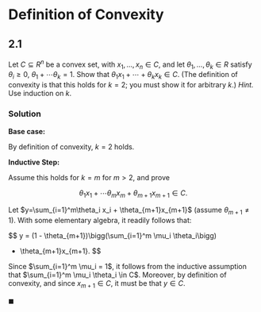 # Definition of Convexity
## 2.1
Let $C\subseteq R^n$ be a convex set, with $x_1,\ldots,x_n \in C$, and let
$\theta_1,\ldots,\theta_k \in R$ satisfy $\theta_i \geq 0$, $\theta_1 + \cdots
\theta_k = 1$. Show that $\theta_1 x_1 + \cdots + \theta_k x_k \in C$. (The
definition of convexity is that this holds for $k=2$; you must show it for
arbitrary $k$.) *Hint.* Use induction on $k$.

### Solution

**Base case:**

By definition of convexity, $k=2$ holds.

**Inductive Step:**

Assume this holds for $k=m$ for $m>2$, and prove 

$$
\theta_1 x_1 + \cdots \theta_m x_m + \theta_{m+1} x_{m+1} \in C.
$$

Let $y=\sum_{i=1}^m\theta_i x_i + \theta_{m+1}x_{m+1}$ (assume $\theta_{m+1} 
\neq 1$). With some elementary algebra, it readily follows that:

$$
y = (1 - \theta_{m+1})\bigg(\sum_{i=1}^m \mu_i \theta_i\bigg) 
+ \theta_{m+1}x_{m+1}.
$$

Since $\sum_{i=1}^m \mu_i = 1$, it follows from the inductive assumption that
$\sum_{i=1}^m \mu_i \theta_i \in C$. Moreover, by definition of convexity, and
since $x_{m+1} \in C$, it must be that $y\in C$.

$\blacksquare$